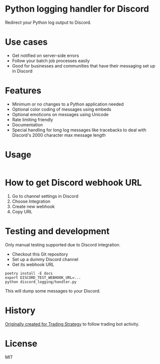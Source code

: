 # Python logging handler for Discord

Redirect your Python log output to Discord.

# Use cases

- Get notified on server-side errors
- Follow your batch job processes easily
- Good for businesses and communities that have their messaging set up in Discord 

# Features

- Minimum or no changes to a Python application needed
- Optional color coding of messages using embeds
- Optional emoticons on messages using Unicode
- Rate limiting friendly
- Documentation
- Special handling for long log messages like tracebacks to deal with Discord's 2000 character max message length

# Usage

```python

```

# How to get Discord webhook URL

1. Go to channel settings in Discord
2. Choose Integration
3. Create new webhook
4. Copy URL

# Testing and development

Only manual testing supported due to Discord integration.

- Checkout this Git repository
- Set up a dummy Discord channel
- Get its webhook URL

```shell
poetry install -E docs 
export DISCORD_TEST_WEBHOOK_URL=...
python discord_logging/handler.py
```

This will dump some messages to your Discord.

# History

[Originally created for Trading Strategy](https://tradingstrategy.ai) to follow trading bot activity.

# License 

MIT
